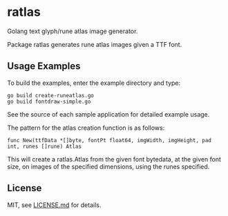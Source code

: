 # ratlas
Golang text glyph/rune atlas image generator.

Package ratlas generates rune atlas images given a TTF font.

## Usage Examples
To build the examples, enter the example directory and type:
```
go build create-runeatlas.go
go build fontdraw-simple.go
```
See the source of each sample application for detailed example usage.

The pattern for the atlas creation function is as follows:
```
func New(ttfData *[]byte, fontPt float64, imgWidth, imgHeight, pad int, runes []rune) Atlas
```
This will create a ratlas.Atlas from the given font bytedata, at the given font size, on images of the specified dimensions, using the runes specified.

## License

MIT, see [LICENSE.md](http://github.com/vrav/isdf/blob/master/LICENSE.md) for details.
